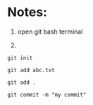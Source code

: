 # Notes:

1. open git bash terminal

2.  
```
git init
```

```
git add abc.txt

git add .
```

```
git commit -m "my commit"
```